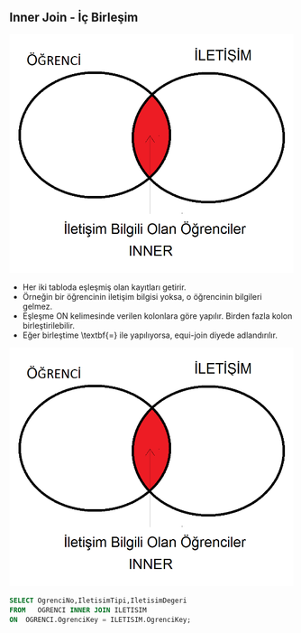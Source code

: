 ## Inner Join  - İç Birleşim

![JoinInnerOrnek1](images/JoinInnerOrnek1.png)



- Her iki tabloda eşleşmiş olan kayıtları getirir.
- Örneğin bir öğrencinin iletişim bilgisi yoksa, o öğrencinin bilgileri gelmez.
- Eşleşme ON kelimesinde verilen kolonlara göre yapılır. Birden fazla kolon birleştirilebilir.
- Eğer birleştime \textbf{=} ile yapılıyorsa, equi-join diyede adlandırılır.

![JoinInnerOrnek1](images/JoinInnerOrnek1.png)



``` sql
SELECT OgrenciNo,IletisimTipi,IletisimDegeri
FROM   OGRENCI INNER JOIN ILETISIM
ON  OGRENCI.OgrenciKey = ILETISIM.OgrenciKey;
```




